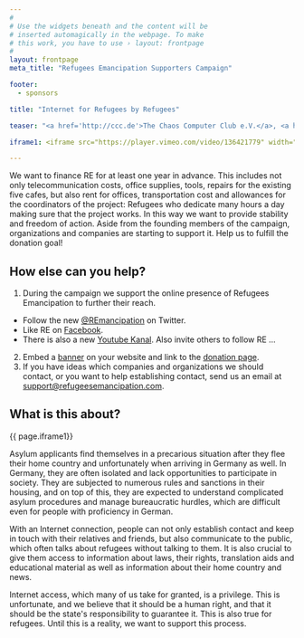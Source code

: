 ```yaml
---
#
# Use the widgets beneath and the content will be
# inserted automagically in the webpage. To make
# this work, you have to use › layout: frontpage
#
layout: frontpage
meta_title: "Refugees Emancipation Supporters Campaign"

footer:
  - sponsors

title: "Internet for Refugees by Refugees"

teaser: "<a href='http://ccc.de'>The Chaos Computer Club e.V.</a>, <a href='http://berlin.freifunk.net'>Freifunk Berlin</a> and the <a href='http://foerderverein.freie-netzwerke.de'>Förderverein freie Netzwerke e.V.</a> support <a href='http://refugeesemancipation.com'>Refugees Emancipation</a>, who have been working for years building internet cafes in refugee accomodations and organizing computer courses. RE has been able to build several cafes and to give the people who live there the opportunity to obtain information and to communicate with the outside world."

iframe1: <iframe src="https://player.vimeo.com/video/136421779" width="500" height="281" frameborder="0" webkitallowfullscreen mozallowfullscreen allowfullscreen></iframe> <p><a href="https://vimeo.com/136421779">Refugees Emancipation Teaser</a> from <a href="https://vimeo.com/resupport">Refugees Emancipation Support</a> on <a href="https://vimeo.com">Vimeo</a>.</p>

---
```


We want to finance RE for at least one year in advance. This includes not only telecommunication costs, office supplies, tools, repairs for the existing five cafes, but also rent for offices, transportation cost and allowances for the coordinators of the project: Refugees who dedicate many hours a day making sure that the project works. In this way we want to provide stability and freedom of action.
Aside from the founding members of the campaign, organizations and companies are starting to support it. Help us to fulfill the donation goal!


## How else can you help?
1. During the campaign we support the online presence of Refugees Emancipation to further their reach.
  * Follow the new [@REmancipation](https://twitter.com/REmancipation) on Twitter.
  * Like RE on [Facebook](https://www.facebook.com/Refugees-Emancipation-eV-113121452117611).
  * There is also a new [Youtube Kanal](https://www.youtube.com/channel/UCCo9tvc5GqL8gpw_KuY5AwA).
  Also invite others to follow RE ...

2. Embed a [banner](http://support.refugeesemancipation.com/assets/downloads/zip/Banner_Support_Refugees_Emancipation.zip) on your website and link to the [donation page](https://www.betterplace.org/de/projects/20601-internetcafes-computerkurse-fur-gefluchtete).
3. If you have ideas which companies and organizations we should contact, or you want to help establishing contact, send us an email at <a href="mailto:support@refugeesemancipation.com">support@refugeesemancipation.com</a>.

## What is this about?

<div class="row t30">
  <div class="medium-12 columns">
    <article itemprop="video" itemscope itemtype="http://schema.org/VideoObject">
      <div class="flex-video widescreen vimeo">
        {{ page.iframe1}}
      </div>
    </article>
  </div>
</div>


Asylum applicants find themselves in a precarious situation after they flee their home country and unfortunately when arriving in Germany as well. In Germany, they are often isolated and lack opportunities to participate in society. They are subjected to numerous rules and sanctions in their housing, and on top of this, they are expected to understand complicated asylum procedures and manage bureaucratic hurdles, which are difficult even for people with proficiency in German.

With an Internet connection, people can not only establish contact and keep in touch with their relatives and friends, but also communicate to the public, which often talks about refugees without talking to them. It is also crucial to give them access to information about laws, their rights, translation aids and educational material as well as information about their home country and news.

Internet access, which many of us take for granted, is a privilege. This is unfortunate, and we believe that it should be a human right, and that it should be the state's responsibility to guarantee it. This is also true for refugees.
Until this is a reality, we want to support this process.

